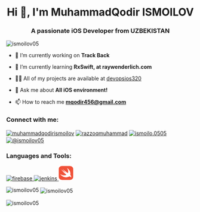 <h1 align="center">Hi 👋, I'm MuhammadQodir ISMOILOV</h1>
<h3 align="center">A passionate iOS Developer from UZBEKISTAN</h3>

<p align="left"> <img src="https://media.tenor.com/whgQwNlVvNkAAAAi/xero-code.gif" alt="ismoilov05" /> </p>

- 🔭 I’m currently working on **Track Back**

- 🌱 I’m currently learning **RxSwift, at raywenderlich.com**

- 👨‍💻 All of my projects are available at [devopsios320](@devopsios320)

- 💬 Ask me about **All iOS environment!**

- 📫 How to reach me **mqodir456@gmail.com**

<h3 align="left">Connect with me:</h3>
<p align="left">
<a href="https://linkedin.com/in/muhammadqodirismoilov" target="blank"><img align="center" src="https://raw.githubusercontent.com/rahuldkjain/github-profile-readme-generator/master/src/images/icons/Social/linked-in-alt.svg" alt="muhammadqodirismoilov" height="30" width="40" /></a>
<a href="https://fb.com/razzoqmuhammad" target="blank"><img align="center" src="https://raw.githubusercontent.com/rahuldkjain/github-profile-readme-generator/master/src/images/icons/Social/facebook.svg" alt="razzoqmuhammad" height="30" width="40" /></a>
<a href="https://instagram.com/ismoilo.0505" target="blank"><img align="center" src="https://raw.githubusercontent.com/rahuldkjain/github-profile-readme-generator/master/src/images/icons/Social/instagram.svg" alt="ismoilo.0505" height="30" width="40" /></a>
<a href="https://www.leetcode.com/@ismoilov05" target="blank"><img align="center" src="https://raw.githubusercontent.com/rahuldkjain/github-profile-readme-generator/master/src/images/icons/Social/leet-code.svg" alt="@ismoilov05" height="30" width="40" /></a>
</p>

<h3 align="left">Languages and Tools:</h3>
<p align="left"> <a href="https://firebase.google.com/" target="_blank" rel="noreferrer"> <img src="https://www.vectorlogo.zone/logos/firebase/firebase-icon.svg" alt="firebase" width="40" height="40"/> </a> <a href="https://www.jenkins.io" target="_blank" rel="noreferrer"> <img src="https://www.vectorlogo.zone/logos/jenkins/jenkins-icon.svg" alt="jenkins" width="40" height="40"/> </a> <a href="https://developer.apple.com/swift/" target="_blank" rel="noreferrer"> <img src="https://raw.githubusercontent.com/devicons/devicon/master/icons/swift/swift-original.svg" alt="swift" width="40" height="40"/> </a> </p>

<p><img align="left" src="https://github-readme-stats.vercel.app/api/top-langs?username=ismoilov05&show_icons=true&locale=en&layout=compact" alt="ismoilov05" /></p>

<p>&nbsp;<img align="center" src="https://github-readme-stats.vercel.app/api?username=ismoilov05&show_icons=true&locale=en" alt="ismoilov05" /></p>

<p><img align="center" src="https://github-readme-streak-stats.herokuapp.com/?user=ismoilov05&" alt="ismoilov05" /></p>
